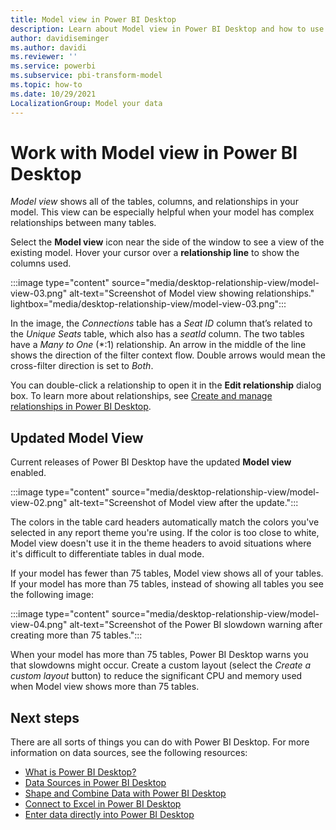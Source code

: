 ```yaml
---
title: Model view in Power BI Desktop
description: Learn about Model view in Power BI Desktop and how to use it to visualize the relationships in your data.
author: davidiseminger
ms.author: davidi
ms.reviewer: ''
ms.service: powerbi
ms.subservice: pbi-transform-model
ms.topic: how-to
ms.date: 10/29/2021
LocalizationGroup: Model your data
---
```

# Work with Model view in Power BI Desktop

*Model view* shows all of the tables, columns, and relationships in your model. This view can be especially helpful when your model has complex relationships between many tables.

Select the **Model view** icon near the side of the window to see a view of the existing model. Hover your cursor over a **relationship line** to show the columns used.

:::image type="content" source="media/desktop-relationship-view/model-view-03.png" alt-text="Screenshot of Model view showing relationships." lightbox="media/desktop-relationship-view/model-view-03.png":::

In the image, the *Connections* table has a *Seat ID* column that’s related to the *Unique Seats* table, which also has a *seatId* column. The two tables have a *Many to One* (\*:1) relationship. An arrow in the middle of the line shows the direction of the filter context flow. Double arrows would mean the cross-filter direction is set to *Both*.

You can double-click a relationship to open it in the **Edit relationship** dialog box. To learn more about relationships, see [Create and manage relationships in Power BI Desktop](desktop-create-and-manage-relationships.md).

## Updated Model View

Current releases of Power BI Desktop have the updated **Model view** enabled.

:::image type="content" source="media/desktop-relationship-view/model-view-02.png" alt-text="Screenshot of Model view after the update.":::

The colors in the table card headers automatically match the colors you've selected in any report theme you're using. If the color is too close to white, Model view doesn't use it in the theme headers to avoid situations where it's difficult to differentiate tables in dual mode.

If your model has fewer than 75 tables, Model view shows all of your tables. If your model has more than 75 tables, instead of showing all tables you see the following image:

:::image type="content" source="media/desktop-relationship-view/model-view-04.png" alt-text="Screenshot of the Power BI slowdown warning after creating more than 75 tables.":::

 When your model has more than 75 tables, Power BI Desktop warns you that slowdowns might occur. Create a custom layout (select the *Create a custom layout* button) to reduce the significant CPU and memory used when Model view shows more than 75 tables.

## Next steps

There are all sorts of things you can do with Power BI Desktop. For more information on data sources, see the following resources:

* [What is Power BI Desktop?](../fundamentals/desktop-what-is-desktop.md)
* [Data Sources in Power BI Desktop](../connect-data/desktop-data-sources.md)
* [Shape and Combine Data with Power BI Desktop](../connect-data/desktop-shape-and-combine-data.md)
* [Connect to Excel in Power BI Desktop](../connect-data/desktop-connect-excel.md)
* [Enter data directly into Power BI Desktop](../connect-data/desktop-enter-data-directly-into-desktop.md)

